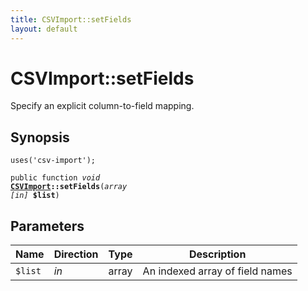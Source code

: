 ```yaml
---
title: CSVImport::setFields
layout: default
---
```


# CSVImport::setFields

Specify an explicit column-to-field mapping.

## Synopsis

<code>uses('csv-import');</code>

<code>public function <i>void</i> <b><a href="CSVImport">CSVImport</a>::setFields</b>(<i>array</i> <i>[in]</i> <b>$list</b>)</code>

## Parameters

<table>
  <thead>
    <tr>
      <th>Name</th>
      <th>Direction</th>
      <th>Type</th>
      <th>Description</th>
    </tr>
  </thead>
  <tbody>
    <tr>
      <td><code>$list</code>
      <td><i>in</i></td>
      <td>array</td>
      <td>
An indexed array of field names
      </td>
    </tr>
  </tbody>
</table>

